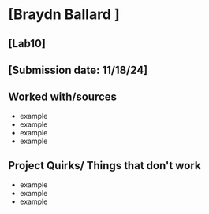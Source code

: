 # [Braydn Ballard ]
## [Lab10]
## [Submission date: 11/18/24]
## Worked with/sources 
* example
* example
* example
* example
## Project Quirks/ Things that don't work
* example
* example
* example
